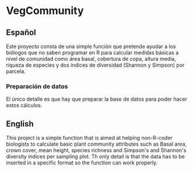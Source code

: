 # VegCommunity

## Español
Este proyecto consta de una simple función que pretende ayudar a los biólogos que no saben programar en R para calcular medidas básicas a nivel de comunidad como área basal, cobertura de copa, altura media, riqueza de especies y dos índices de diversidad (Shannon y Simpson) por parcela. 

### Preparación de datos
El único detalle es que hay que preparar la base de datos para poder hacer estos cálculos.

## English
This project is a simple function that is aimed at helping non-R-coder biologists to calculate basic plant community attributes such as Basal area, crown cover, mean height, species richness and Simpson's and Shannon's diversity indices per sampling plot. Th only detail is that the data has to be inserted in a specific format so the function can work properly.
